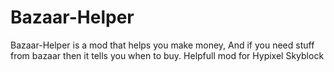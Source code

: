 # Bazaar-Helper
Bazaar-Helper is a mod that helps you make money, And if you need stuff from bazaar then it tells you when to buy. Helpfull mod for Hypixel Skyblock
